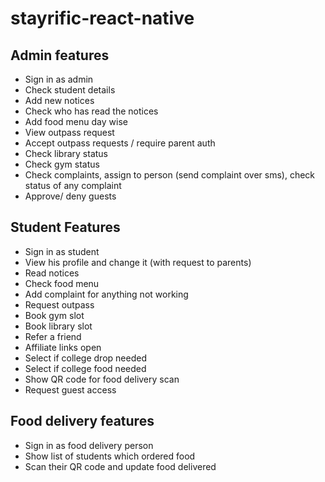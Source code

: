 # stayrific-react-native

## Admin features

- Sign in as admin
- Check student details
- Add new notices
- Check who has read the notices
- Add food menu day wise
- View outpass request
- Accept outpass requests / require parent auth
- Check library status
- Check gym status
- Check complaints, assign to person (send complaint over sms), check status of any complaint
- Approve/ deny guests

## Student Features

- Sign in as student
- View his profile and change it (with request to parents)
- Read notices
- Check food menu
- Add complaint for anything not working
- Request outpass
- Book gym slot
- Book library slot
- Refer a friend
- Affiliate links open
- Select if college drop needed
- Select if college food needed
- Show QR code for food delivery scan
- Request guest access

## Food delivery features

- Sign in as food delivery person
- Show list of students which ordered food
- Scan their QR code and update food delivered